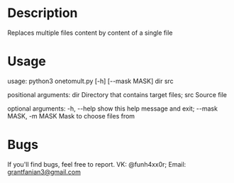 # Description
Replaces multiple files content by content of a single file
# Usage
usage: python3 onetomult.py [-h] [--mask MASK] dir src

positional arguments:
  dir                   Directory that contains target files;
  src                   Source file

optional arguments:
  -h, --help            show this help message and exit;
  --mask MASK, -m MASK  Mask to choose files from
# Bugs
If you'll find bugs, feel free to report.
VK: @funh4xx0r;
Email: grantfanian3@gmail.com
